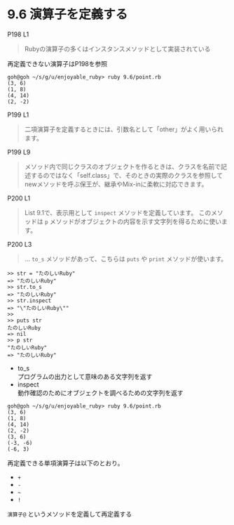 # 9.6 演算子を定義する

P198 L1

> Rubyの演算子の多くはインスタンスメソッドとして実装されている

再定義できない演算子はP198を参照

```
goh@goh ~/s/g/u/enjoyable_ruby> ruby 9.6/point.rb
(3, 6)
(1, 8)
(4, 14)
(2, -2)
```

P199 L1

> 二項演算子を定義するときには、引数名として「other」がよく用いられます。

P199 L9

> メソッド内で同じクラスのオブジェクトを作るときは、クラスを名前で記述するのではなく「self.class」で、そのときの実際のクラスを参照してnewメソッドを呼ぶ保王が、継承やMix-inに柔軟に対応できます。

P200 L1

> List 9.1で、表示用として `inspect` メソッドを定義しています。
> このメソッドは `p` メソッドがオブジェクトの内容を示す文字列を得るために使います。

P200 L3

> … `to_s` メソッドがあって、こちらは `puts` や `print` メソッドが使います。

```
>> str = "たのしいRuby"
=> "たのしいRuby"
>> str.to_s
=> "たのしいRuby"
>> str.inspect
=> "\"たのしいRuby\""
>> 
>> puts str
たのしいRuby
=> nil
>> p str
"たのしいRuby"
=> "たのしいRuby"
```

- to_s  
  プログラムの出力として意味のある文字列を返す
- inspect  
  動作確認のためにオブジェクトを調べるための文字列を返す

```
goh@goh ~/s/g/u/enjoyable_ruby> ruby 9.6/point.rb
(3, 6)
(1, 8)
(4, 14)
(2, -2)
(3, 6)
(-3, -6)
(-6, 3)
```

再定義できる単項演算子は以下のとおり。
- `+`
- `-`
- `~`
- `!`

`演算子@` というメソッドを定義して再定義する

